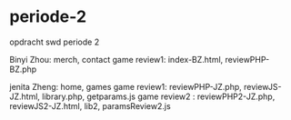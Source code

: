 # periode-2
opdracht swd periode 2

Binyi Zhou: merch, contact
    game review1: index-BZ.html, reviewPHP-BZ.php

jenita Zheng: home, games
    game review1: reviewPHP-JZ.php, reviewJS-JZ.html, library.php, getparams.js
    game review2 : reviewPHP2-JZ.php, reviewJS2-JZ.html, lib2, paramsReview2.js
